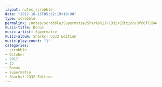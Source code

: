 ```yaml
---
layout: notes_scrobble
date: "2017-10-15T05:32:19+10:00"
type: scrobble
permalink: /notes/scrobble/Supermatse/Sharks%21+CD32+Edition/8fc8f7384c4c25fa44b52d01de21a8fd51df1afc.html
music-title: Bonus
music-artist: Supermatse
music-album: Sharks! CD32 Edition
music-play-count: "1"
categories:
- scrobble
- October
- 2017
- 15
- Bonus
- Supermatse
- Sharks! CD32 Edition
---
```


